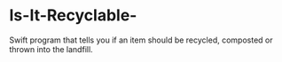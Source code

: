 # Is-It-Recyclable-
Swift program that tells you if an item should be recycled, composted or thrown into the landfill.
